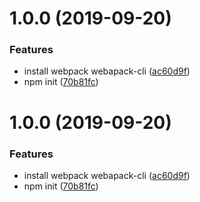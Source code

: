 # 1.0.0 (2019-09-20)


### Features

* install webpack webapack-cli ([ac60d9f](https://github.com/isMyShell/webpack-demo/commit/ac60d9f))
* npm init ([70b81fc](https://github.com/isMyShell/webpack-demo/commit/70b81fc))



# 1.0.0 (2019-09-20)


### Features

* install webpack webapack-cli ([ac60d9f](https://github.com/isMyShell/webpack-demo/commit/ac60d9f))
* npm init ([70b81fc](https://github.com/isMyShell/webpack-demo/commit/70b81fc))



